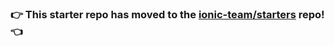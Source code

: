 ### :point_right: This starter repo has moved to the [ionic-team/starters](https://github.com/ionic-team/starters/tree/master/ionic-angular/official/aws) repo! :point_left:
